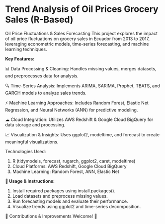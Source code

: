 # Trend Analysis of Oil Prices Grocery Sales (R-Based)

Oil Price Fluctuations & Sales Forecasting
This project explores the impact of oil price fluctuations on grocery sales in Ecuador from 2013 to 2017, leveraging econometric models, time-series forecasting, and machine learning techniques.

**Key Features:**

📊 Data Processing & Cleaning: Handles missing values, merges datasets, and preprocesses data for analysis.

🔍 Time-Series Analysis: Implements ARIMA, SARIMA, Prophet, TBATS, and GARCH models to analyze sales trends.

⚡ Machine Learning Approaches: Includes Random Forest, Elastic Net Regression, and Neural Networks (ANN) for predictive modeling.

☁ Cloud Integration: Utilizes AWS Redshift & Google Cloud BigQuery for data storage and processing.

📈 Visualization & Insights: Uses ggplot2, modeltime, and forecast to create meaningful visualizations.

Technologies Used:
1. R (tidymodels, forecast, rugarch, ggplot2, caret, modeltime)
2. Cloud Platforms: AWS Redshift, Google Cloud BigQuery
3. Machine Learning: Random Forest, ANN, Elastic Net

**🔗 Usage & Instructions:**

1. Install required packages using install.packages().
2. Load datasets and preprocess missing values.
3. Run forecasting models and evaluate their performance.
4. Visualize trends using ggplot2 and time-series decomposition.

📌 Contributions & Improvements Welcome! 🚀

